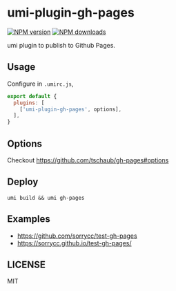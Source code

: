# umi-plugin-gh-pages

[![NPM version](https://img.shields.io/npm/v/umi-plugin-gh-pages.svg?style=flat)](https://npmjs.org/package/umi-plugin-gh-pages)
[![NPM downloads](http://img.shields.io/npm/dm/umi-plugin-gh-pages.svg?style=flat)](https://npmjs.org/package/umi-plugin-gh-pages)

umi plugin to publish to Github Pages.

## Usage

Configure in `.umirc.js`,

```js
export default {
  plugins: [
    ['umi-plugin-gh-pages', options],
  ],
}
```

## Options

Checkout https://github.com/tschaub/gh-pages#options

## Deploy
```
umi build && umi gh-pages
```
## Examples

* https://github.com/sorrycc/test-gh-pages
* https://sorrycc.github.io/test-gh-pages/

## LICENSE

MIT
